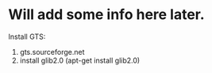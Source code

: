 Will add some info here later.
=======

Install GTS:
1. gts.sourceforge.net
2. install glib2.0 (apt-get install glib2.0)

